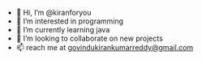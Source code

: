 - 👋 Hi, I’m @kiranforyou
- 👀 I’m interested in programming
- 🌱 I’m currently learning java
- 💞️ I’m looking to collaborate on new projects 
- 📫 reach me at govindukirankumarreddy@gmail.com

<!---
kiranforyou/kiranforyou is a ✨ special ✨ repository because its `README.md` (this file) appears on your GitHub profile.
You can click the Preview link to take a look at your changes.
--->
